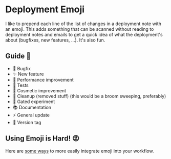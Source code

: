 # Deployment Emoji

I like to prepend each line of the list of changes in a deployment note with an
emoji. This adds something that can be scanned without reading to deployment
notes and emails to get a quick idea of what the deployment's about (bugfixes,
new features, ...). It's also fun.

## Guide 📖

- 🐛 Bugfix
- ✨ New feature
- 🐎 Performance improvement
- 🚨 Tests
- 💅 Cosmetic improvement
- 🔨 Cleanup (removed stuff) (this would be a broom sweeping, preferably)
- 🚧 Gated experiment
- 📚 Documentation
- ⚡️ General update
- 🔖 Version tag

## Using Emoji is Hard! 😡

Here are [some ways](INTEGRATIONS.md) to more easily integrate emoji into your workflow.
